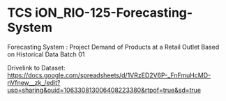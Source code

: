 # TCS iON_RIO-125-Forecasting-System
Forecasting System : Project Demand of Products at a Retail Outlet Based on Historical Data Batch 01

Drivelink to Dataset: https://docs.google.com/spreadsheets/d/1VRzED2V6P-_FnFmuHcMD-nVfnew__zk_/edit?usp=sharing&ouid=106330813006408223380&rtpof=true&sd=true
